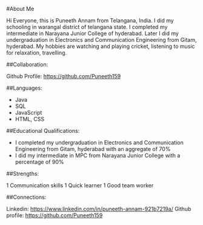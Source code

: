 #About Me

Hi Everyone, this is Puneeth Annam from Telangana, India. I did my schooling in warangal district of telangana state. I completed my intermediate in Narayana Junior College of hyderabad. Later I did my undergraduation in Electronics and Communication Engineering from Gitam, hyderabad. My hobbies are watching and playing cricket, listening to music for relaxation, travelling.

##Collaboration:

Github Profile: https://github.com/Puneeth159

##Languages:

- Java
- SQL
- JavaScript
- HTML, CSS

##Educational Qualifications:

- I completed my undergraduation in Electronics and Communication Engineering from Gitam, hyderabad with an aggregate of 70%
- I did my intermediate in MPC from Narayana Junior College with a percentage of 90%

##Strengths:

1 Communication skills
1 Quick learner
1 Good team worker

##Connections:

Linkedin: https://www.linkedin.com/in/puneeth-annam-921b7219a/
Github profile: https://github.com/Puneeth159







